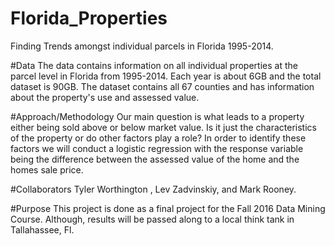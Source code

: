 # Florida_Properties
Finding Trends amongst individual parcels in Florida 1995-2014.

#Data
The data contains information on all individual properties at the parcel level in Florida from 1995-2014. Each year is about 6GB and the total dataset is 90GB. The dataset contains all 67 counties and has information about the property's use and assessed value.

#Approach/Methodology
Our main question is what leads to a property either being sold above or below market value. Is it just the characteristics of the property or do other factors play a role? In order to identify these factors we will conduct a logistic regression with the response variable being the difference between the assessed value of the home and the homes sale price.  

#Collaborators
Tyler Worthington , Lev Zadvinskiy, and Mark Rooney.

#Purpose
This project is done as a final project for the Fall 2016 Data Mining Course. Although, results will be passed along to a local think tank in Tallahassee, Fl.
